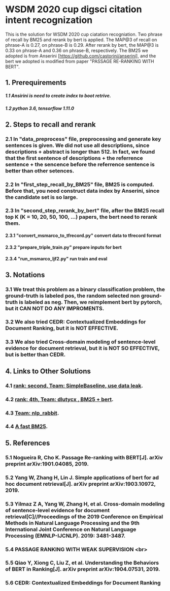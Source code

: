 # WSDM 2020 cup digsci citation intent recognization
 This is the solution for WSDM 2020 cup ciatation recogniation. Two phrase of recall by BM25 and rerank by bert is applied. The MAP@3 of recall on phrase-A is 0.27, on phrase-B is 0.29. After rerank by bert, the MAP@3 is 0.33 on phrase-A and 0.36 on phrase-B, respectively.
 The BM25 we adopted is from Anserini [https://github.com/castorini/anserini], and the bert we adopted is modified from paper "PASSAGE RE-RANKING WITH BERT". 

## 1. Prerequirements
##### 1.1 Ansirini is need to create index to boot retrive. 
##### 1.2 python 3.6, tensorflow 1.11.0


## 2. Steps to recall and rerank
### 2.1 In "data_preprocess" file, preprocessing and generate key sentences is given. We did not use all descriptions, since descriptions + abstract is longer than 512. In fact, we found that the first sentence of descriptions + the referrence sentence + the sencence before the referrence sentence is better than other setences. 
### 2.2 In "first_step_recall_by_BM25" file, BM25 is computed. Before that, you need construct data index by Anserini, since the candidate set is so large. 
### 2.3 In "second_step_rerank_by_bert" file, after the BM25 recall top K (K = 10, 20, 50, 100, ...) papers, the bert need to rerank them. 
#### 2.3.1 "convert_msmarco_to_tfrecord.py" convert data to tfrecord format 
#### 2.3.2 "prepare_triple_train.py" prepare inputs for bert 
#### 2.3.4 "run_msmarco_ljf2.py" run train and eval 


## 3. Notations
### 3.1 We treat this problem as a binary classification problem, the ground-truth is labeled pos, the random selected non ground-truth is labeled as neg. Then, we reimplement bert by pytorch, but it CAN NOT DO ANY IMPROMENTS. 
### 3.2 We also tried CEDR: Contextualized Embeddings for Document Ranking, but it is NOT EFFECTIVE. 
### 3.3 We also tried Cross-domain modeling of sentence-level evidence for document retrieval, but it is NOT SO EFFECTIVE, but is better than CEDR. 


## 4. Links to Other Solutions
### 4.1 [rank: second, Team: SimpleBaseline, use data leak](https://github.com/steven95421/WSDM_SimpleBaseline). 
### 4.2 [rank: 4th, Team: dlutycx , BM25 + bert](https://github.com/chengsyuan/WSDM-Adhoc-Document-Retrieval). 
### 4.3 [Team: nlp_rabbit](https://github.com/supercoderhawk/wsdm-digg-2020).  
### 4.4 [A fast BM25](https://github.com/shuiliwanwu/wsdm_cup2020). 

## 5. References
### 5.1 Nogueira R, Cho K. Passage Re-ranking with BERT[J]. arXiv preprint arXiv:1901.04085, 2019.
### 5.2 Yang W, Zhang H, Lin J. Simple applications of bert for ad hoc document retrieval[J]. arXiv preprint arXiv:1903.10972, 2019. 
### 5.3 Yilmaz Z A, Yang W, Zhang H, et al. Cross-domain modeling of sentence-level evidence for document retrieval[C]//Proceedings of the 2019 Conference on Empirical Methods in Natural Language Processing and the 9th International Joint Conference on Natural Language Processing (EMNLP-IJCNLP). 2019: 3481-3487.
### 5.4 PASSAGE RANKING WITH WEAK SUPERVISION \<br>
### 5.5 Qiao Y, Xiong C, Liu Z, et al. Understanding the Behaviors of BERT in Ranking[J]. arXiv preprint arXiv:1904.07531, 2019.
### 5.6 CEDR: Contextualized Embeddings for Document Ranking 

